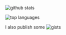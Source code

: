 ![github stats](https://github-readme-stats.vercel.app/api?username=pikulet&count_private=true&theme=onedark)

![top languages](https://github-readme-stats.vercel.app/api/top-langs/?username=pikulet&theme=onedark)

I also publish some ![gists](https://gist.github.com/pikulet)
